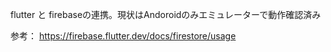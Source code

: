 flutter と firebaseの連携。現状はAndoroidのみエミュレーターで動作確認済み

参考：
https://firebase.flutter.dev/docs/firestore/usage
